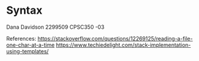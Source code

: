 # Syntax
Dana Davidson
2299509
CPSC350 -03


References:
https://stackoverflow.com/questions/12269125/reading-a-file-one-char-at-a-time
https://www.techiedelight.com/stack-implementation-using-templates/
